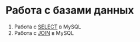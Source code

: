 # Работа с базами данных   
1. Работа с [SELECT](https://docs.google.com/spreadsheets/d/1tPOE_nxnr4V26fUPevXqj3flDMTW443jZZz2hWLWrw0/edit?usp=sharing) в MySQL   
2. Работа с [JOIN](https://docs.google.com/spreadsheets/d/1nOZV6aQgA78e4qY5DvBiczbewETr0rrOsUIqCgCpQZU/edit?usp=sharing) в MySQL   
